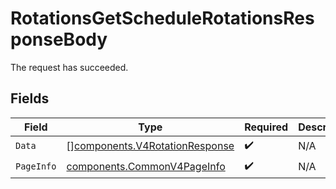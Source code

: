 # RotationsGetScheduleRotationsResponseBody

The request has succeeded.


## Fields

| Field                                                                            | Type                                                                             | Required                                                                         | Description                                                                      |
| -------------------------------------------------------------------------------- | -------------------------------------------------------------------------------- | -------------------------------------------------------------------------------- | -------------------------------------------------------------------------------- |
| `Data`                                                                           | [][components.V4RotationResponse](../../models/components/v4rotationresponse.md) | :heavy_check_mark:                                                               | N/A                                                                              |
| `PageInfo`                                                                       | [components.CommonV4PageInfo](../../models/components/commonv4pageinfo.md)       | :heavy_check_mark:                                                               | N/A                                                                              |